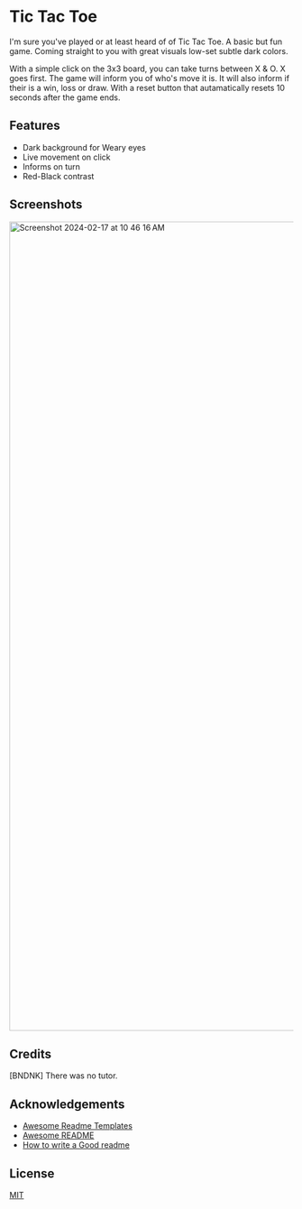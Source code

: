 # Tic Tac Toe
I'm sure you've played or at least heard of of Tic Tac Toe. A basic but fun game. Coming straight to you with great visuals low-set subtle dark colors.


With a simple click on the 3x3 board, you can take turns between X & O. X goes first. The game will inform you of who's move it is. It will also inform if their is a win, loss or draw. With a reset button that autamatically resets 10 seconds after the game ends.

## Features

- Dark background for Weary eyes
- Live movement on click
- Informs on turn
- Red-Black contrast



## Screenshots

<img width="1436" alt="Screenshot 2024-02-17 at 10 46 16 AM" src="https://github.com/BNDNK/TicTacToe/assets/112815598/a54552c7-06ce-412e-bc69-78584ca37adc">




## Credits

[BNDNK] There was no tutor.


## Acknowledgements

 - [Awesome Readme Templates](https://awesomeopensource.com/project/elangosundar/awesome-README-templates)
 - [Awesome README](https://github.com/matiassingers/awesome-readme)
 - [How to write a Good readme](https://bulldogjob.com/news/449-how-to-write-a-good-readme-for-your-github-project)

## License

[MIT](https://choosealicense.com/licenses/mit/)
